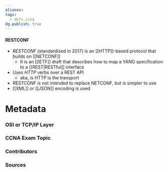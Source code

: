 ```yaml
---
aliases: 
tags:
  - defs_ccna
dg-publish: true
---
```

#### RESTCONF
- *RESTCONF* (standardized in 2017) is an [[HTTP]]-based protocol that builds on [[NETCONF]]
	- It is an [[IETF]] draft that describes how to map a YANG specification to a [[REST|RESTful]] interface
- Uses *HTTP* verbs over a REST API
	- aka, is HTTP is the transport
- RESTCONF is not intended to replace NETCONF, but is simpler to use
- [[XML]] or [[JSON]] encoding is used


# Metadata
### OSI or TCP/IP Layer

### CCNA Exam Topic

### Contributors

### Sources

